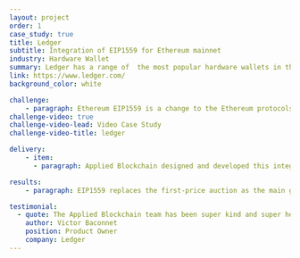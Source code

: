 ```yaml
---
layout: project
order: 1
case_study: true
title: Ledger
subtitle: Integration of EIP1559 for Ethereum mainnet
industry: Hardware Wallet
summary: Ledger has a range of  the most popular hardware wallets in the industry. These store a user’s private key enabling them to hold cryptocurrency and sign transactions more securely. Ledger provides two different models, the Nano S Plus and Nano X, the latter connecting through Bluetooth,  both of which support over 5,500 digital assets . The hardware wallets come equipped with the Ledger Live app, that allows users to buy, sell, own, and invest their crypto assets. Ledger has over 2M users in 165 countries.
link: https://www.ledger.com/
background_color: white

challenge:
    - paragraph: Ethereum EIP1559 is a change to the Ethereum protocols that allows the user to pay a high gas fee in order for their transaction to be prioritised (or a lower one, for lower priority and longer processing time). Ledger commissioned Applied Blockchain to add support for Ethereum’s EIP1559 in the Ledger live app. With this integration, both the Ledger Live Desktop and Ledger Live Mobile apps allow users to utilise EIP1559 transactions on  Ethereum.
challenge-video: true
challenge-video-lead: Video Case Study
challenge-video-title: ledger

delivery:
    - item:
      - paragraph: Applied Blockchain designed and developed this integration in collaboration with the Ledger Live app product team. The changes were implemented in the transaction generation and signing logic.

results:
    - paragraph: EIP1559 replaces the first-price auction as the main gas fee calculation and embeds an average price for Ethereum transactions. As Ethereum is one of the most popular cryptocurrencies in the Ledger Live app, this feature was highly anticipated by the platform’s users.

testimonial:
  - quote: The Applied Blockchain team has been super kind and super helpful. I’d say it’s been super easy because also all the project management side of this was taken care of, the roadmap was very clear, the vision was very clear and it ensured basically that everything went really smoothly and it freed a lot of time actually on our side to just focus on quality and focus on the product side of things when you have a great team working on your future.  
    author: Victor Baconnet
    position: Product Owner
    company: Ledger
---
```

